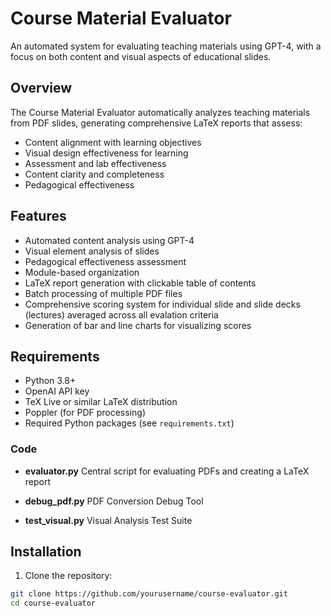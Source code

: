 # Course Material Evaluator

An automated system for evaluating teaching materials using GPT-4, with a focus on both content and visual aspects of educational slides.

## Overview

The Course Material Evaluator automatically analyzes teaching materials from PDF slides, generating comprehensive LaTeX reports that assess:
- Content alignment with learning objectives
- Visual design effectiveness for learning
- Assessment and lab effectiveness
- Content clarity and completeness
- Pedagogical effectiveness

## Features

- Automated content analysis using GPT-4
- Visual element analysis of slides
- Pedagogical effectiveness assessment
- Module-based organization
- LaTeX report generation with clickable table of contents
- Batch processing of multiple PDF files
- Comprehensive scoring system for individual slide and slide decks 
  (lectures) averaged across all evalation criteria
- Generation of bar and line charts for visualizing scores

## Requirements

- Python 3.8+
- OpenAI API key
- TeX Live or similar LaTeX distribution
- Poppler (for PDF processing)
- Required Python packages (see `requirements.txt`)

### Code
- **evaluator.py**
  Central script for evaluating PDFs and creating a LaTeX report

- **debug_pdf.py**
  PDF Conversion Debug Tool

- **test_visual.py**
  Visual Analysis Test Suite

## Installation

1. Clone the repository:
```bash
git clone https://github.com/yourusername/course-evaluator.git
cd course-evaluator
